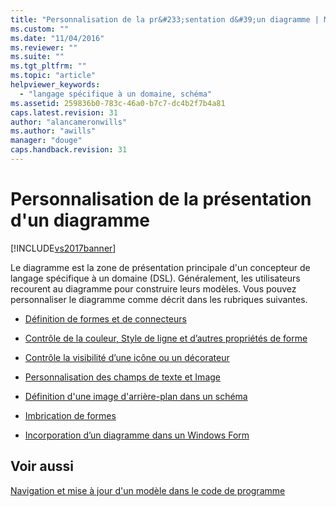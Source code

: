```yaml
---
title: "Personnalisation de la pr&#233;sentation d&#39;un diagramme | Microsoft Docs"
ms.custom: ""
ms.date: "11/04/2016"
ms.reviewer: ""
ms.suite: ""
ms.tgt_pltfrm: ""
ms.topic: "article"
helpviewer_keywords: 
  - "langage spécifique à un domaine, schéma"
ms.assetid: 259836b0-783c-46a0-b7c7-dc4b2f7b4a81
caps.latest.revision: 31
author: "alancameronwills"
ms.author: "awills"
manager: "douge"
caps.handback.revision: 31
---
```

# Personnalisation de la pr&#233;sentation d&#39;un diagramme
[!INCLUDE[vs2017banner](../code-quality/includes/vs2017banner.md)]

Le diagramme est la zone de présentation principale d'un concepteur de langage spécifique à un domaine \(DSL\).  Généralement, les utilisateurs recourent au diagramme pour construire leurs modèles.  Vous pouvez personnaliser le diagramme comme décrit dans les rubriques suivantes.  
  
-   [Définition de formes et de connecteurs](../modeling/defining-shapes-and-connectors.md)  
  
-   [Contrôle de la couleur, Style de ligne et d’autres propriétés de forme](../modeling/controlling-color-line-style-and-other-shape-properties.md)  
  
-   [Contrôle la visibilité d’une icône ou un décorateur](../modeling/controlling-the-visibility-of-an-icon-or-decorator.md)  
  
-   [Personnalisation des champs de texte et Image](../modeling/customizing-text-and-image-fields.md)  
  
-   [Définition d'une image d'arrière\-plan dans un schéma](../modeling/setting-a-background-image-on-a-diagram.md)  
  
-   [Imbrication de formes](../modeling/nesting-shapes.md)  
  
-   [Incorporation d’un diagramme dans un Windows Form](../modeling/embedding-a-diagram-in-a-windows-form.md)  
  
## Voir aussi  
 [Navigation et mise à jour d'un modèle dans le code de programme](../modeling/navigating-and-updating-a-model-in-program-code.md)